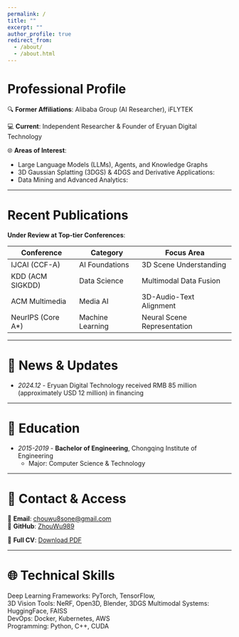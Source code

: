 ```yaml
---
permalink: /
title: ""
excerpt: ""
author_profile: true
redirect_from: 
  - /about/
  - /about.html
---
```


# Professional Profile  
🔍 **Former Affiliations**: Alibaba Group (AI Researcher), iFLYTEK 

💻 **Current**: Independent Researcher & Founder of Eryuan Digital Technology

🌐 **Areas of Interest**:  
- Large Language Models (LLMs), Agents, and Knowledge Graphs
- 3D Gaussian Splatting (3DGS) & 4DGS and Derivative Applications:
- Data Mining and Advanced Analytics:

---

# Recent Publications  
**Under Review at Top-tier Conferences**:  

| Conference        | Category         | Focus Area                  |
| ----------------- | ---------------- | --------------------------- |
| IJCAI (CCF-A)     | AI Foundations   | 3D Scene Understanding      |
| KDD (ACM SIGKDD)  | Data Science     | Multimodal Data Fusion      |
| ACM Multimedia    | Media AI         | 3D-Audio-Text Alignment     |
| NeurIPS (Core A*) | Machine Learning | Neural Scene Representation |

---

# 🚀 News & Updates  
- *2024.12* - Eryuan Digital Technology received RMB 85 million (approximately USD 12 million) in financing

---

# 📖 Education  
- *2015-2019* - **Bachelor of Engineering**, Chongqing Institute of Engineering   
  - Major: Computer Science & Technology  

---

# 🔗 Contact & Access  
📧 **Email**: chouwu8sone@gmail.com  
🔗 **GitHub**: [ZhouWu989](https://github.com/ZhouWu989)

📄 **Full CV**: [Download PDF](../assets/ZhouWu-CV.pdf)   

---

# 🌐 Technical Skills  
Deep Learning Frameworks: PyTorch, TensorFlow,  
3D Vision Tools: NeRF, Open3D, Blender, 3DGS
Multimodal Systems: HuggingFace, FAISS  
DevOps: Docker, Kubernetes, AWS  
Programming: Python, C++, CUDA  
